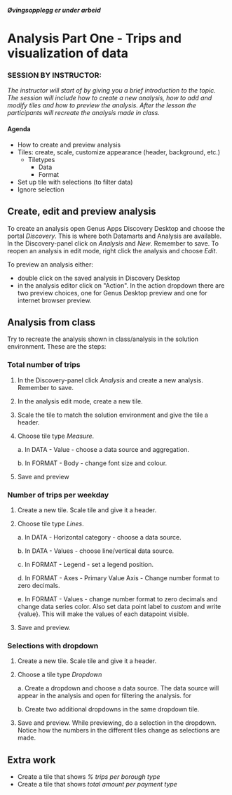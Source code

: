 
**_Øvingsopplegg er under arbeid_**

# Analysis Part One - Trips and visualization of data

### SESSION BY INSTRUCTOR: 
_The instructor will start of by giving you a brief introduction to the topic. The session will include how to create a new analysis, how to add and modify tiles and how to preview the analysis. After the lesson the participants will recreate the analysis made in class._

#### Agenda 

- How to create and preview analysis
- Tiles: create, scale, customize appearance (header, background, etc.)
	- Tiletypes
		- Data
		- Format 
- Set up tile with selections (to filter data)
- Ignore selection

## Create, edit and preview analysis

To create an analysis open Genus Apps Discovery Desktop and choose the portal _Discovery_. This is where both Datamarts and Analysis are available. In the Discovery-panel click on _Analysis_ and _New_. Remember to save. To reopen an analysis in edit mode, right click the analysis and choose _Edit_.  

To preview an analysis either: 

- double click on the saved analysis in Discovery Desktop
- in the analysis editor click on "Action". In the action dropdown there are two preview choices, one for Genus Desktop preview and one for internet browser preview.   

## Analysis from class

Try to recreate the analysis shown in class/analysis in the solution environment. These are the steps: 

### Total number of trips

1. In the Discovery-panel click _Analysis_ and create a new analysis. Remember to save.  

2. In the analysis edit mode, create a new tile.

3. Scale the tile to match the solution environment and give the tile a header.

4. Choose tile type _Measure_.
	
    a. In DATA - Value - choose a data source and aggregation. 
	
    b. In FORMAT - Body - change font size and colour.

5. Save and preview 

### Number of trips per weekday

1. Create a new tile. Scale tile and give it a header. 

2. Choose tile type _Lines_.

    a. In DATA - Horizontal category - choose a data source.

    b. In DATA - Values - choose line/vertical data source.

    c. In FORMAT - Legend - set a legend position.

    d. In FORMAT - Axes - Primary Value Axis - Change number format to zero decimals.

    e. In FORMAT - Values - change number format to zero decimals and change data series color. Also set data point label to _custom_ and write {value}. This will make the values of each datapoint visible. 

3. Save and preview. 

### Selections with dropdown

1. Create a new tile. Scale tile and give it a header. 

2. Choose a tile type _Dropdown_
	
    a. Create a dropdown and choose a data source. The data source will appear in the analysis and open for filtering the analysis. for 

    b. Create two additional dropdowns in the same dropdown tile.  

3. Save and preview. While previewing, do a selection in the dropdown. Notice how the numbers in the different tiles change as selections are made. 

## Extra work 

- Create a tile that shows _% trips per borough type_ 
- Create a tile that shows _total amount per payment type_

